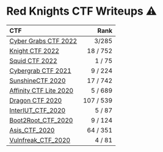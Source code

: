 # Red Knights CTF Writeups :warning:

| CTF                                               |      Rank |
|:--------------------------------------------------|----------:|
| [Cyber Grabs CTF 2022](2022/CybergrabCTF/)       |     3/285 |
| [Knight CTF 2022](2022/KnightCTF/)                |  18 / 752 |
| [Squid CTF 2022](2022/SquidCTF/)                  |   1 / 75  |
| [Cybergrab CTF 2021](2021/cybergrab_ctf/)         |   9 / 224 |
| [SunshineCTF 2020](2020/sunshine_ctf/)            |  17 / 742 |
| [Affinity CTF Lite 2020](2020/affinity_ctf_lite/) |   5 / 689 |
| [Dragon CTF 2020](2020/dragon_ctf/)               | 107 / 539 |
| [InterIUT_CTF_2020](2020/InterIUT_ctf/)           |   5 / 87  |
| [Boot2Root_CTF_2020](2020/Boot2root_ctf/)         |   9 / 124 |
| [Asis_CTF_2020](2020/asis_ctf/)                   |  64 / 351 |
| [Vulnfreak_CTF_2020](2020/vulnfreak_ctf/)         |   4 /  81 |

